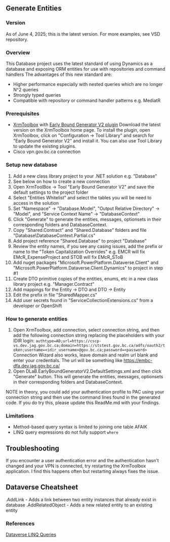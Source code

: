 ## Generate Entities

### Version
As of June 4, 2025; this is the latest version. For more examples, see VSD repository.

### Overview
This Database project uses the latest standard of using Dynamics as a database and exposing ORM entities for use with repositories and command handlers
The advantages of this new standard are:
- Higher performance especially with nested queries which are no longer N^2 queries
- Strongly typed queries
- Compatible with repository or command handler patterns e.g. MediatR


### Prerequisites
- [XrmToolbox](https://www.xrmtoolbox.com/) with [Early Bound Generator V2 plugin](https://www.xrmtoolbox.com/plugins/DLaB.Xrm.EarlyBoundGeneratorV2/)
Download the latest version on the XrmToolbox home page. To install the plugin, open XrmToolbox, click on "Configuration -> Tool Library" and search for "Early Bound Generator V2" and install it.
You can also use Tool Library to update the existing plugins.
- Cisco vpn.gov.bc.ca connection


### Setup new database
1. Add a new class library project to your .NET solution e.g. "Database"
2. See below on how to create a new connection
3. Open XrmToolBox -> Tool "Early Bound Generator V2" and save the default settings to the project folder
4. Select "Entities Whitelist" and select the tables you will be need to access in the solution
5. Set "Namespace" -> "Database.Model", "Output Relative Directory" -> "Model", and "Service Context Name" -> "DatabaseContext"
6. Click "Generate" to generate the entities, messages, optionsets in their corresponding folders and DatabaseContext.
7. Copy "Shared.Contract" and "Shared.Database" folders and file "Database\DatabaseContext.Partial.cs"
8. Add project reference "Shared.Database" to project "Database"
8. Review the entity names, if you see any casing issues, add the prefix or name to the "Token Capitalization Overrides" e.g. EMCR will fix EMcR_ExpenseProject and STOB will fix EMcR_SToB
9. Add nuget packages "Microsoft.PowerPlatform.Dataverse.Client" and "Microsoft.PowerPlatform.Dataverse.Client.Dynamics" to project in step #1
10. Create DTO primitive copies of the entities, enums, etc in a new class library project e.g. "Manager.Contract"
11. Add mappings for the Entity -> DTO and DTO -> Entity 
12. Edit the prefix in file "SharedMapper.cs"
13. Add user secrets found in "ServiceCollectionExtensions.cs" from a developer or OpenShift


### How to generate entities
1. Open XrmToolbox, add connection, select connection string, and then add the following connection string replacing the placeholders with your IDIR login:
`authtype=AD;url=https://cscp-vs.dev.jag.gov.bc.ca;domain=https://ststest.gov.bc.ca/adfs/oauth2/token;username=<idir_username>@gov.bc.ca;password=<password>`
   Connection Wizard also works, leave domain and realm url blank and enter your credentials. The url will be something like https://embc-dfa.dev.jag.gov.bc.ca/ 
2. Open DLaB.EarlyBoundGeneratorV2.DefaultSettings.xml and then click "Generate" button.
This will generate the entities, messages, optionsets in their corresponding folders and DatabaseContext.

NOTE in theory, you could add your authentication profile to PAC using your connection string and then use the command lines found in the generated code. If you do try this, please update this ReadMe.md with your findings.

### Limitations
- Method-based query syntax is limited to joining one table AFAIK
- LINQ query expressions do not fully support `where`


## Troubleshooting

If you encounter a user authentication error and the authentication hasn't changed and your VPN is connected, try restarting the XrmToolbox application. I find this happens often but restarting always fixes the issue.

## Dataverse Cheatsheet

.AddLink - Adds a link between two entity instances that already exist in database
.AddRelatedObject - Adds a new related entity to an existing entity

### References
[Dataverse LINQ Queries](https://learn.microsoft.com/en-us/power-apps/developer/data-platform/org-service/build-queries-with-linq-net-language-integrated-query)